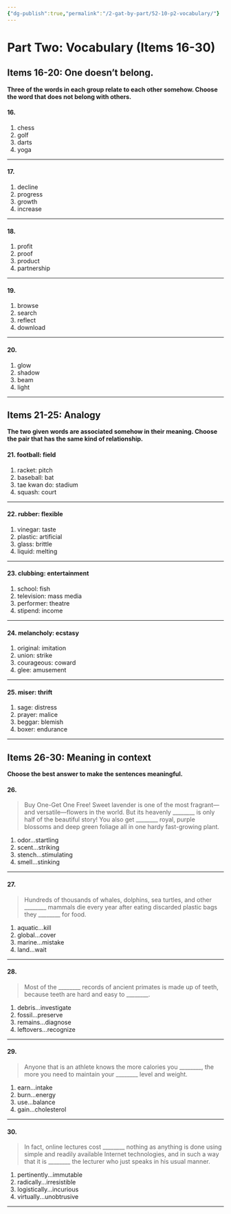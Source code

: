 ```yaml
---
{"dg-publish":true,"permalink":"/2-gat-by-part/52-10-p2-vocabulary/"}
---
```


# Part Two: Vocabulary (Items 16-30)
## Items 16-20: One doesn’t belong.  
**Three of the words in each group relate to each other somehow. Choose the word that does not belong with others.**

#### 16.
1. chess  
2. golf  
3. darts  
4. yoga  

---

#### 17.
1. decline  
2. progress  
3. growth  
4. increase  

---

#### 18.
1. profit  
2. proof  
3. product  
4. partnership  

---

#### 19.
1. browse  
2. search  
3. reflect  
4. download  

---

#### 20.
1. glow  
2. shadow  
3. beam  
4. light  

---

## Items 21-25: Analogy  
**The two given words are associated somehow in their meaning. Choose the pair that has the same kind of relationship.**

#### 21. football: field  
1. racket: pitch  
2. baseball: bat  
3. tae kwan do: stadium  
4. squash: court  

---

#### 22. rubber: flexible  
1. vinegar: taste  
2. plastic: artificial  
3. glass: brittle  
4. liquid: melting  

---

#### 23. clubbing: entertainment  
1. school: fish  
2. television: mass media  
3. performer: theatre  
4. stipend: income  

---

#### 24. melancholy: ecstasy  
1. original: imitation  
2. union: strike  
3. courageous: coward  
4. glee: amusement  

---

#### 25. miser: thrift  
1. sage: distress  
2. prayer: malice  
3. beggar: blemish  
4. boxer: endurance  

---

## Items 26-30: Meaning in context  
**Choose the best answer to make the sentences meaningful.**

#### 26.  
> Buy One-Get One Free! Sweet lavender is one of the most fragrant—and versatile—flowers in the world. But its heavenly \_\_\_\_\_\_\_\_ is only half of the beautiful story! You also get \_\_\_\_\_\_\_\_ royal, purple blossoms and deep green foliage all in one hardy fast-growing plant.

1. odor...startling  
2. scent...striking  
3. stench...stimulating  
4. smell...stinking  

---

#### 27.  
> Hundreds of thousands of whales, dolphins, sea turtles, and other \_\_\_\_\_\_\_\_ mammals die every year after eating discarded plastic bags they \_\_\_\_\_\_\_\_ for food.

1. aquatic...kill  
2. global...cover  
3. marine...mistake  
4. land...wait  

---

#### 28.  
> Most of the \_\_\_\_\_\_\_\_ records of ancient primates is made up of teeth, because teeth are hard and easy to \_\_\_\_\_\_\_\_.

1. debris...investigate  
2. fossil...preserve  
3. remains...diagnose  
4. leftovers...recognize  

---

#### 29.  
> Anyone that is an athlete knows the more calories you \_\_\_\_\_\_\_\_, the more you need to maintain your \_\_\_\_\_\_\_\_ level and weight.

1. earn...intake  
2. burn...energy  
3. use...balance  
4. gain...cholesterol  

---

#### 30.  
> In fact, online lectures cost \_\_\_\_\_\_\_\_ nothing as anything is done using simple and readily available Internet technologies, and in such a way that it is \_\_\_\_\_\_\_\_ the lecturer who just speaks in his usual manner.

1. pertinently...immutable  
2. radically...irresistible  
3. logistically...incurious  
4. virtually...unobtrusive  

---
